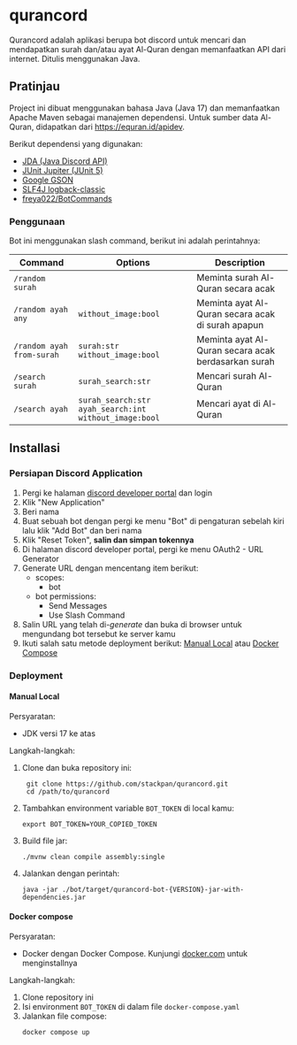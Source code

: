 # qurancord
Qurancord adalah aplikasi berupa bot discord untuk mencari dan mendapatkan surah dan/atau ayat Al-Quran dengan memanfaatkan API dari internet. Ditulis menggunakan Java.

## Pratinjau
Project ini dibuat menggunakan bahasa Java (Java 17) dan memanfaatkan Apache Maven sebagai manajemen dependensi. Untuk sumber data Al-Quran, didapatkan dari https://equran.id/apidev.

Berikut dependensi yang digunakan:
- [JDA (Java Discord API)](https://github.com/DV8FromTheWorld/JDA)
- [JUnit Jupiter (JUnit 5)](https://junit.org/junit5)
- [Google GSON](https://github.com/google/gson)
- [SLF4J logback-classic](https://logback.qos.ch)
- [freya022/BotCommands](https://github.com/freya022/BotCommands)

### Penggunaan

Bot ini menggunakan slash command, berikut ini adalah perintahnya:

| Command                   | Options                                                   | Description                                         |
|---------------------------|-----------------------------------------------------------|-----------------------------------------------------|
| `/random surah`           |                                                           | Meminta surah Al-Quran secara acak                  |
| `/random ayah any`        | `without_image:bool`                                      | Meminta ayat Al-Quran secara acak di surah apapun   |
| `/random ayah from-surah` | `surah:str` `without_image:bool`                          | Meminta ayat Al-Quran secara acak berdasarkan surah |
| `/search surah`           | `surah_search:str`                                        | Mencari surah Al-Quran                              |
| `/search ayah`            | `surah_search:str` `ayah_search:int` `without_image:bool` | Mencari ayat di Al-Quran                            |

## Installasi

### Persiapan Discord Application
1. Pergi ke halaman [discord developer portal](https://discord.com/developers/applications) dan login
2. Klik "New Application"
3. Beri nama
4. Buat sebuah bot dengan pergi ke menu "Bot" di pengaturan sebelah kiri lalu klik "Add Bot" dan beri nama
5. Klik "Reset Token", **salin dan simpan tokennya**
6. Di halaman discord developer portal, pergi ke menu OAuth2 - URL Generator
7. Generate URL dengan mencentang item berikut:
   - scopes:
     - bot
   - bot permissions:
     - Send Messages
     - Use Slash Command
8. Salin URL yang telah di-_generate_ dan buka di browser untuk mengundang bot tersebut ke server kamu
9. Ikuti salah satu metode deployment berikut: [Manual Local](#manual-local) atau [Docker Compose](#docker-compose)

### Deployment

#### Manual Local
Persyaratan:
- JDK versi 17 ke atas

Langkah-langkah:
1. Clone dan buka repository ini:
   ```
    git clone https://github.com/stackpan/qurancord.git
    cd /path/to/qurancord
   ```
2. Tambahkan environment variable `BOT_TOKEN` di local kamu:
    ```
    export BOT_TOKEN=YOUR_COPIED_TOKEN
    ```
3. Build file jar:
   ```
   ./mvnw clean compile assembly:single
   ```
4. Jalankan dengan perintah:
    ```
    java -jar ./bot/target/qurancord-bot-{VERSION}-jar-with-dependencies.jar
    ```

#### Docker compose

Persyaratan:
- Docker dengan Docker Compose. Kunjungi [docker.com](https://www.docker.com) untuk menginstallnya

Langkah-langkah:
1. Clone repository ini
2. Isi environment `BOT_TOKEN` di dalam file `docker-compose.yaml`
3. Jalankan file compose:
    ```
    docker compose up
    ```

